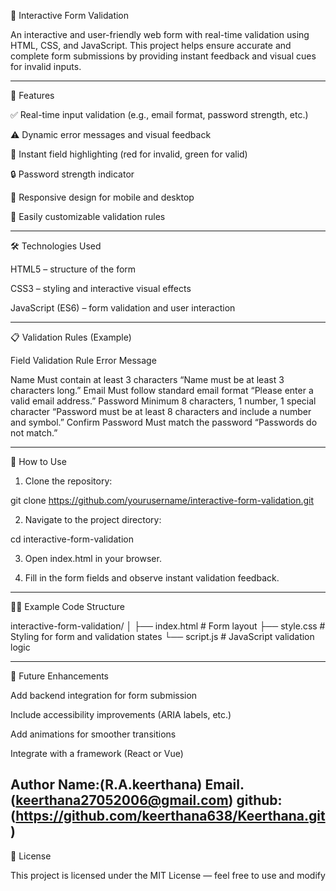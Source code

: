 🧾 Interactive Form Validation

An interactive and user-friendly web form with real-time validation using HTML, CSS, and JavaScript.
This project helps ensure accurate and complete form submissions by providing instant feedback and visual cues for invalid inputs.


---

🚀 Features

✅ Real-time input validation (e.g., email format, password strength, etc.)

⚠️ Dynamic error messages and visual feedback

💬 Instant field highlighting (red for invalid, green for valid)

🔒 Password strength indicator

📱 Responsive design for mobile and desktop

🧩 Easily customizable validation rules



---

🛠️ Technologies Used

HTML5 – structure of the form

CSS3 – styling and interactive visual effects

JavaScript (ES6) – form validation and user interaction



---

📋 Validation Rules (Example)

Field	Validation Rule	Error Message

Name	Must contain at least 3 characters	“Name must be at least 3 characters long.”
Email	Must follow standard email format	“Please enter a valid email address.”
Password	Minimum 8 characters, 1 number, 1 special character	“Password must be at least 8 characters and include a number and symbol.”
Confirm Password	Must match the password	“Passwords do not match.”



---

🧰 How to Use

1. Clone the repository:

git clone https://github.com/yourusername/interactive-form-validation.git


2. Navigate to the project directory:

cd interactive-form-validation


3. Open index.html in your browser.


4. Fill in the form fields and observe instant validation feedback.




---

🧑‍💻 Example Code Structure

interactive-form-validation/
│
├── index.html          # Form layout
├── style.css           # Styling for form and validation states
└── script.js           # JavaScript validation logic


---

🧠 Future Enhancements

Add backend integration for form submission

Include accessibility improvements (ARIA labels, etc.)

Add animations for smoother transitions

Integrate with a framework (React or Vue)

Author 
Name:(R.A.keerthana)
Email.(keerthana27052006@gmail.com)
github:(https://github.com/keerthana638/Keerthana.git)
---

📄 License

This project is licensed under the MIT License — feel free to use and modify
